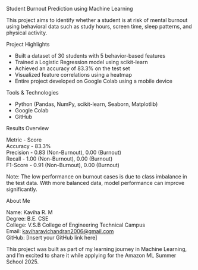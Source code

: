 Student Burnout Prediction using Machine Learning

This project aims to identify whether a student is at risk of mental burnout using behavioral data such as study hours, screen time, sleep patterns, and physical activity.

Project Highlights

- Built a dataset of 30 students with 5 behavior-based features
- Trained a Logistic Regression model using scikit-learn
- Achieved an accuracy of 83.3% on the test set
- Visualized feature correlations using a heatmap
- Entire project developed on Google Colab using a mobile device

Tools & Technologies

- Python (Pandas, NumPy, scikit-learn, Seaborn, Matplotlib)
- Google Colab
- GitHub

Results Overview

Metric - Score  
Accuracy - 83.3%  
Precision - 0.83 (Non-Burnout), 0.00 (Burnout)  
Recall - 1.00 (Non-Burnout), 0.00 (Burnout)  
F1-Score - 0.91 (Non-Burnout), 0.00 (Burnout)  

Note: The low performance on burnout cases is due to class imbalance in the test data. With more balanced data, model performance can improve significantly.

About Me

Name: Kaviha R. M  
Degree: B.E. CSE  
College: V.S.B College of Engineering Technical Campus  
Email: kaviharavichandran2006@gmail.com  
GitHub: [Insert your GitHub link here]

This project was built as part of my learning journey in Machine Learning, and I’m excited to share it while applying for the Amazon ML Summer School 2025.

